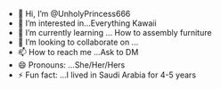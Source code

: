 - 👋 Hi, I’m @UnholyPrincess666
- 👀 I’m interested in...Everything Kawaii
- 🌱 I’m currently learning ... How to assembly furniture
- 💞️ I’m looking to collaborate on ...
- 📫 How to reach me ...Ask to DM
- 😄 Pronouns: ...She/Her/Hers
- ⚡ Fun fact: ...I lived in Saudi Arabia for 4-5 years 

<!---
UnholyPrincess666/UnholyPrincess666 is a ✨ special ✨ repository because its `README.md` (this file) appears on your GitHub profile.
You can click the Preview link to take a look at your changes.
--->
